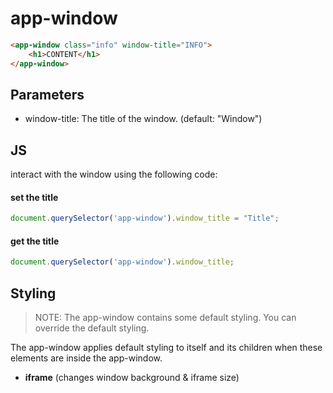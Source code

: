 # app-window
```html
<app-window class="info" window-title="INFO">
    <h1>CONTENT</h1>
</app-window>
```

## Parameters
- window-title: The title of the window. (default: "Window")


## JS
interact with the window using the following code:

#### set the title
```javascript
document.querySelector('app-window').window_title = "Title";
```

#### get the title
```javascript
document.querySelector('app-window').window_title;
```


## Styling
> NOTE: The app-window contains some default styling. You can override the default styling.

The app-window applies default styling to itself and its children when these elements are inside the app-window.
- **iframe** (changes window background & iframe size)
